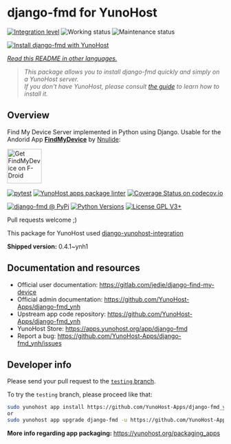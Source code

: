 <!--
N.B.: This README was automatically generated by <https://github.com/YunoHost/apps/tree/master/tools/readme_generator>
It shall NOT be edited by hand.
-->

# django-fmd for YunoHost

[![Integration level](https://dash.yunohost.org/integration/django-fmd.svg)](https://ci-apps.yunohost.org/ci/apps/django-fmd/) ![Working status](https://ci-apps.yunohost.org/ci/badges/django-fmd.status.svg) ![Maintenance status](https://ci-apps.yunohost.org/ci/badges/django-fmd.maintain.svg)

[![Install django-fmd with YunoHost](https://install-app.yunohost.org/install-with-yunohost.svg)](https://install-app.yunohost.org/?app=django-fmd)

*[Read this README in other languages.](./ALL_README.md)*

> *This package allows you to install django-fmd quickly and simply on a YunoHost server.*  
> *If you don't have YunoHost, please consult [the guide](https://yunohost.org/install) to learn how to install it.*

## Overview

Find My Device Server implemented in Python using Django.
Usable for the Andorid App [**FindMyDevice**](https://gitlab.com/Nulide/findmydevice/) by [Nnulide](https://nulide.de/):

[<img src="https://fdroid.gitlab.io/artwork/badge/get-it-on.png" alt="Get FindMyDevice on F-Droid" height="80">](https://f-droid.org/packages/de.nulide.findmydevice/)

[![pytest](https://github.com/YunoHost-Apps/django-fmd_ynh/actions/workflows/pytest.yml/badge.svg?branch=master)](https://github.com/YunoHost-Apps/django-fmd_ynh/actions/workflows/pytest.yml) [![YunoHost apps package linter](https://github.com/YunoHost-Apps/django-fmd_ynh/actions/workflows/package_linter.yml/badge.svg)](https://github.com/YunoHost-Apps/django-fmd_ynh/actions/workflows/package_linter.yml) [![Coverage Status on codecov.io](https://codecov.io/gh/YunoHost-Apps/django-fmd_ynh/branch/master/graph/badge.svg)](https://codecov.io/gh/YunoHost-Apps/django-fmd_ynh)

[![django-fmd @ PyPi](https://img.shields.io/pypi/v/django-fmd?label=django-fmd%20%40%20PyPi)](https://pypi.org/project/django-fmd/)
[![Python Versions](https://img.shields.io/pypi/pyversions/django-fmd)](https://gitlab.com/jedie/django-find-my-device/-/blob/main/pyproject.toml)
[![License GPL V3+](https://img.shields.io/pypi/l/django-fmd)](https://gitlab.com/jedie/django-find-my-device/-/blob/main/LICENSE)

Pull requests welcome ;)

This package for YunoHost used [django-yunohost-integration](https://github.com/YunoHost-Apps/django_yunohost_integration)


**Shipped version:** 0.4.1~ynh1
## Documentation and resources

- Official user documentation: <https://gitlab.com/jedie/django-find-my-device>
- Official admin documentation: <https://github.com/YunoHost-Apps/django-fmd_ynh>
- Upstream app code repository: <https://github.com/YunoHost-Apps/django-fmd_ynh>
- YunoHost Store: <https://apps.yunohost.org/app/django-fmd>
- Report a bug: <https://github.com/YunoHost-Apps/django-fmd_ynh/issues>

## Developer info

Please send your pull request to the [`testing` branch](https://github.com/YunoHost-Apps/django-fmd_ynh/tree/testing).

To try the `testing` branch, please proceed like that:

```bash
sudo yunohost app install https://github.com/YunoHost-Apps/django-fmd_ynh/tree/testing --debug
or
sudo yunohost app upgrade django-fmd -u https://github.com/YunoHost-Apps/django-fmd_ynh/tree/testing --debug
```

**More info regarding app packaging:** <https://yunohost.org/packaging_apps>
